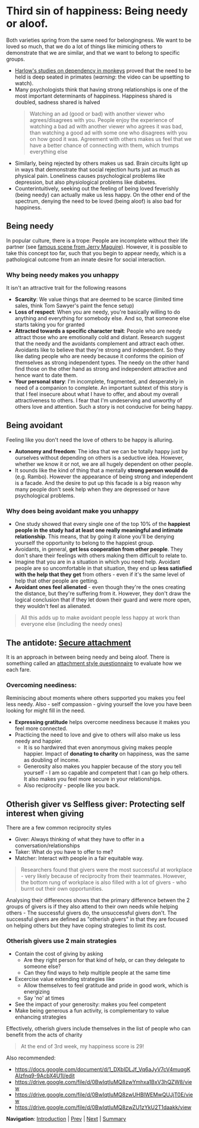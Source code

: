 # Third sin of happiness: Being needy or aloof.
Both varieties spring from the same need for belongingness. We want to be loved so much, that we do a lot of things like mimicing others to demonstrate that we are similar, and that we want to belong to specific groups.
- [Harlow's studies on dependency in monkeys](https://www.youtube.com/watch?v=OrNBEhzjg8I) proved that the need to be held is deep seated in primates (*warning*: the video can be upsetting to watch). 
- Many psychologists think that having strong relationships is one of the most important determinants of happiness. Happiness shared is doubled, sadness shared is halved
  > Watching an ad (good or bad) with another viewer who agrees/disagrees with you. People enjoy the experience of watching a bad ad with another viewer who agrees it was bad, than watching a good ad with some one who disagrees with you on how good it was. Agreement with others makes us feel that we have a better chance of connecting with them, which trumps everything else
- Similarly, being rejected by others makes us sad. Brain circuits light up in ways that demonstrate that social rejection hurts just as much as physical pain. Loneliness causes psychological problems like depression, but also physiological problems like diabetes.
- Counterintuitively, seeking out the feeling of being loved feverishly (being needy) can actually make us less happy. On the other end of the spectrum, denying the need to be loved (being aloof) is also bad for happiness.

## Being needy
In popular culture, there is a trope: People are incomplete without their life partner (see [famous scene from Jerry Maguire](https://media.giphy.com/media/9HsuhCHWWKc8M/giphy.gif)).
However, it is possible to take this concept too far, such that you begin to appear needy, which is a pathological outcome from an innate desire for social interaction.

### Why being needy makes you unhappy
It isn't an attractive trait for the following reasons
- **Scarcity**: We value things that are deemed to be scarce (limited time sales, think Tom Sawyer's paint the fence setup)
- **Loss of respect**: When you are needy, you're basically willing to do anything and everything for somebody else. And so, that someone else starts taking you for granted
- **Attracted towards a specific character trait**: People who are needy attract those who are emotionally cold and distant. Research suggest that the needy and the avoidants complement and attract each other. Avoidants like to believe that they're strong and independent. So they like dating people who are needy because it conforms the opinion of themselves as strong independent types. The needy on the other hand find those on the other hand as strong and independent attractive and hence want to date them. 
- **Your personal story**: I'm incomplete, fragmented, and desperately in need of a companion to complete. An important subtext of this story is that I feel insecure about what I have to offer, and about my overall attractiveness to others. I fear that I'm undeserving and unworthy of others love and attention. Such a story is not conducive for being happy. 

## Being avoidant
Feeling like you don't need the love of others to be happy is alluring. 
- **Autonomy and freedom**: The idea that we can be totally happy just by ourselves without depending on others is a seductive idea. However, whether we know it or not, we are all hugely dependent on other people.
- It sounds like the kind of thing that a mentally **strong person would do** (e.g. Rambo). However the appearance of being strong and independent is a facade. And the desire to put up this facade is a big reason why many people don't seek help when they are depressed or have psychological problems.

### Why does being avoidant make you unhappy
- One study showed that every single one of the top 10% of the **happiest people in the study had at least one really meaningful and intimate relationship**. This means, that by going it alone you'll be denying yourself the opportunity to belong to the happiest group. 
- Avoidants, in general, **get less cooperation from other people**. They don't share their feelings with others making them difficult to relate to. 
- Imagine that you are in a situation in which you need help. Avoidant people are so uncomfortable in that situation, they end up **less satisfied with the help that they get** from others - even if it's the same level of help that other people are getting. 
- **Avoidant ones feel alienated** - even though they're the ones creating the distance, but they're suffering from it. However, they don't draw the logical conclusion that if they let down their guard and were more open, they wouldn't feel as alienated. 
> All this adds up to make avoidant people less happy at work than everyone else (including the needy ones)

## The antidote: [Secure attachment](https://en.wikipedia.org/wiki/Secure_attachment)
It is an approach in between being needy and being aloof. There is something called an [attachment style questionnaire](https://thinkcbt.com/experiences-relationships-scale?catid=80) to evaluate how we each fare.

### Overcoming neediness: 
Reminiscing about moments where others supported you makes you feel less needy. Also - self compassion - giving yourself the love you have been looking for might fill in the need.
- **Expressing gratitude** helps overcome neediness because it makes you feel more connected. 
- Practicing the need to love and give to others will also make us less needy and happier. 
  - It is so hardwired that even anonymous giving makes people happier. Impact of **donating to charity** on happiness, was the same as doubling of income. 
  - Generosity also makes you happier because of the story you tell yourself - I am so capable and competent that I can go help others. It also makes you feel more secure in your relationships.
  - Also reciprocity - people like you back. 

## Otherish giver vs Selfless giver: Protecting self interest when giving
There are a few common reciprocity styles
- Giver: Always thinking of what they have to offer in a conversation/relationships
- Taker: What do you have to offer to me?
- Matcher: Interact with people in a fair equitable way. 

> Researchers found that givers were the most successful at workplace - very likely because of reciprocity from their teammates. However, the bottom rung of workplace is also filled with a lot of givers - who burnt out their own opportunities. 

Analysing their differences shows that the primary difference betwen the 2 groups of givers is if they also attend to their own needs while helping others - The successful givers do, the unsuccessful givers don't. The successful givers are defined as "otherish givers" in that they are focused on helping others but they have coping strategies to limit its cost.

### Otherish givers use 2 main strategies
- Contain the cost of giving by asking
  - Are they right person for that kind of help, or can they delegate to someone else?
  - Can they find ways to help multiple people at the same time
- Excercise value extending strategies like
  - Allow themselves to feel gratitude and pride in good work, which is energizing
  - Say 'no' at times
- See the impact of your generosity: makes you feel competent
- Make being generous a fun activity, is complementary to value enhancing strategies

Effectively, otherish givers include themselves in the list of people who can benefit from the acts of charity

> At the end of 3rd week, my happiness score is 29!

Also recommended: 
- https://docs.google.com/document/d/1_DXbIDLJf_Vq6aJyV7cV4muqgKAIzfnq9-9AcbX4U1I/edit
- https://drive.google.com/file/d/0BwIqtIuMQ8zwYmhxa1BxV3hQZW8/view
- https://drive.google.com/file/d/0BwIqtIuMQ8zwUHBlWEMwQUJjT0E/view
- https://drive.google.com/file/d/0BwIqtIuMQ8zwZU1zYkU2T1daakk/view

**Navigation**: [Introduction](Introduction.md) | [Prev](Sin2.md) | [Next](Sin4.md) | [Summary](Summary.md)